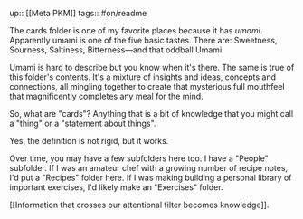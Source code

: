 up:: [[Meta PKM]]
tags:: #on/readme 

The cards folder is one of my favorite places because it has *umami*. Apparently umami is one of the five basic tastes. There are: Sweetness, Sourness, Saltiness, Bitterness—and that oddball Umami.

Umami is hard to describe but you know when it's there. The same is true of this folder's contents. It's a mixture of insights and ideas, concepts and connections, all mingling together to create that mysterious full mouthfeel that magnificently completes any meal for the mind. 

So, what are "cards"? Anything that is a bit of knowledge that you might call a "thing" or a "statement about things". 

Yes, the definition is not rigid, but it works. 

Over time, you may have a few subfolders here too. I have a "People" subfolder. If I was an amateur chef with a growing number of recipe notes, I'd put a "Recipes" folder here. If I was making building a personal library of important exercises, I'd likely make an "Exercises" folder. 

[[Information that crosses our attentional filter becomes knowledge]].